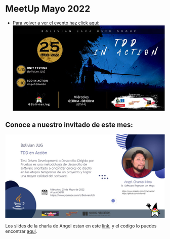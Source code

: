 # MeetUp Mayo 2022

- Para volver a ver el evento haz click aquí:
  [![IMAGE](img/invite-mayo.jpg)](https://www.youtube.com/watch?v=rw-c8j-YjVs)

## Conoce a nuestro invitado de este mes:

![Abstract Angel](img/abstract-mayo.jpg)

Los slides de la charla de Angel estan en este [link](https://docs.google.com/presentation/d/1F8FSmA-7fj92g5_zvvM5V2LiPAii_ovCCK0AKpnh7tM/edit?usp=sharing), y el codigo lo puedes encontrar [aqui](https://github.com/achambi/multi-currency-money).